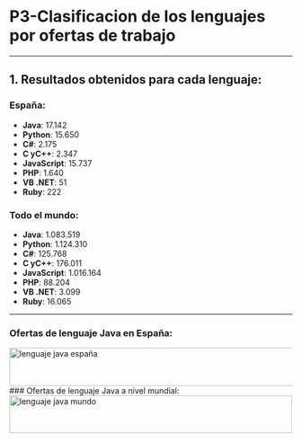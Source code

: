 # **P3-Clasificacion de los lenguajes por ofertas de trabajo**
---
## 1. Resultados obtenidos para cada lenguaje:
### España:
* **Java**: 17.142
* **Python**: 15.650
* **C#**: 2.175
* **C yC++**: 2.347
* **JavaScript**: 15.737
* **PHP**: 1.640 
* **VB .NET**: 51
* **Ruby**: 222 
### Todo el mundo:
* **Java**: 1.083.519
* **Python**: 1.124.310
* **C#**: 125.768
* **C yC++**: 176.011
* **JavaScript**: 1.016.164
* **PHP**: 88.204
* **VB .NET**: 3.099
* **Ruby**: 16.065
---
### Ofertas de lenguaje Java en España:
<img width="506" height="68" alt="lenguaje java españa" src="https://github.com/user-attachments/assets/19d446b8-3abc-4276-b8e2-7ce854bbb000" />
### Ofertas de lenguaje Java a nivel mundial:
<img width="503" height="67" alt="lenguaje java mundo" src="https://github.com/user-attachments/assets/04f8c012-0179-472e-878d-784e293ec94a" />
